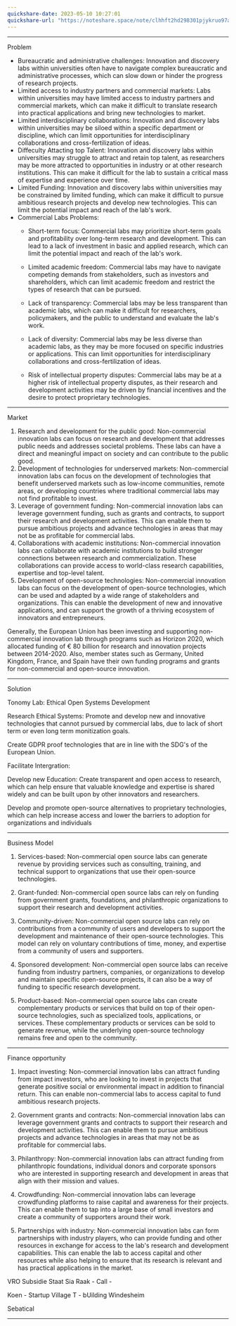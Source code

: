```yaml
---
quickshare-date: 2023-05-10 10:27:01
quickshare-url: "https://noteshare.space/note/clhhft2hd298301pjykruo97a#M7lGpJvqOMQdnfe5V/GAYrQB/l/Coya8fgucAhmfNnQ"
---
```



---
Problem 

- Bureaucratic and administrative challenges: Innovation and discovery labs within universities often have to navigate complex bureaucratic and administrative processes, which can slow down or hinder the progress of research projects.
- Limited access to industry partners and commercial markets: Labs within universities may have limited access to industry partners and commercial markets, which can make it difficult to translate research into practical applications and bring new technologies to market.
- Limited interdisciplinary collaborations: Innovation and discovery labs within universities may be siloed within a specific department or discipline, which can limit opportunities for interdisciplinary collaborations and cross-fertilization of ideas.
- Diffeculty Attacting top Talent: Innovation and discovery labs within universities may struggle to attract and retain top talent, as researchers may be more attracted to opportunities in industry or at other research institutions. This can make it difficult for the lab to sustain a critical mass of expertise and experience over time.
- Limited Funding: Innovation and discovery labs within universities may be constrained by limited funding, which can make it difficult to pursue ambitious research projects and develop new technologies. This can limit the potential impact and reach of the lab's work.
- Commercial Labs Problems: 
	- Short-term focus: Commercial labs may prioritize short-term goals and profitability over long-term research and development. This can lead to a lack of investment in basic and applied research, which can limit the potential impact and reach of the lab's work.
	- Limited academic freedom: Commercial labs may have to navigate competing demands from stakeholders, such as investors and shareholders, which can limit academic freedom and restrict the types of research that can be pursued.
	
	- Lack of transparency: Commercial labs may be less transparent than academic labs, which can make it difficult for researchers, policymakers, and the public to understand and evaluate the lab's work.
	- Lack of diversity: Commercial labs may be less diverse than academic labs, as they may be more focused on specific industries or applications. This can limit opportunities for interdisciplinary collaborations and cross-fertilization of ideas.
	- Risk of intellectual property disputes: Commercial labs may be at a higher risk of intellectual property disputes, as their research and development activities may be driven by financial incentives and the desire to protect proprietary technologies.

---
Market

1.  Research and development for the public good: Non-commercial innovation labs can focus on research and development that addresses public needs and addresses societal problems. These labs can have a direct and meaningful impact on society and can contribute to the public good.
2. Development of technologies for underserved markets: Non-commercial innovation labs can focus on the development of technologies that benefit underserved markets such as low-income communities, remote areas, or developing countries where traditional commercial labs may not find profitable to invest.
3.  Leverage of government funding: Non-commercial innovation labs can leverage government funding, such as grants and contracts, to support their research and development activities. This can enable them to pursue ambitious projects and advance technologies in areas that may not be as profitable for commercial labs.
4.  Collaborations with academic institutions: Non-commercial innovation labs can collaborate with academic institutions to build stronger connections between research and commercialization. These collaborations can provide access to world-class research capabilities, expertise and top-level talent.
5. Development of open-source technologies: Non-commercial innovation labs can focus on the development of open-source technologies, which can be used and adapted by a wide range of stakeholders and organizations. This can enable the development of new and innovative applications, and can support the growth of a thriving ecosystem of innovators and entrepreneurs.

Generally, the European Union has been investing and supporting non-commercial innovation lab through programs such as Horizon 2020, which allocated funding of € 80 billion for research and innovation projects between 2014-2020. Also, member states such as Germany, United Kingdom, France, and Spain have their own funding programs and grants for non-commercial and open-source innovation.

---
Solution

Tonomy Lab: Ethical Open Systems Development

Research Ethical Systems:
Promote and develop new and innovative technologies that cannot pursued by commercial labs, due to lack of short term or even long term monitization goals.

Create GDPR proof technologies that are in line with the SDG's of the European Union.

Facilitate Intergration:

Develop new Education: 
Create transparent and open access to research, which can help ensure that valuable knowledge and expertise is shared widely and can be built upon by other innovators and researchers.



Develop and promote open-source alternatives to proprietary technologies, which can help increase access and lower the barriers to adoption for organizations and individuals


--- 
Business Model

1. Services-based: Non-commercial open source labs can generate revenue by providing services such as consulting, training, and technical support to organizations that use their open-source technologies.
    
2.  Grant-funded: Non-commercial open source labs can rely on funding from government grants, foundations, and philanthropic organizations to support their research and development activities.
    
3.  Community-driven: Non-commercial open source labs can rely on contributions from a community of users and developers to support the development and maintenance of their open-source technologies. This model can rely on voluntary contributions of time, money, and expertise from a community of users and supporters.
    
4.  Sponsored development: Non-commercial open source labs can receive funding from industry partners, companies, or organizations to develop and maintain specific open-source projects, it can also be a way of funding to specific research development.
    
5.  Product-based: Non-commercial open source labs can create complementary products or services that build on top of their open-source technologies, such as specialized tools, applications, or services. These complementary products or services can be sold to generate revenue, while the underlying open-source technology remains free and open to the community.

---
Finance opportunity
1. Impact investing: Non-commercial innovation labs can attract funding from impact investors, who are looking to invest in projects that generate positive social or environmental impact in addition to financial return. This can enable non-commercial labs to access capital to fund ambitious research projects.
    
2.  Government grants and contracts: Non-commercial innovation labs can leverage government grants and contracts to support their research and development activities. This can enable them to pursue ambitious projects and advance technologies in areas that may not be as profitable for commercial labs.
    
3.  Philanthropy: Non-commercial innovation labs can attract funding from philanthropic foundations, individual donors and corporate sponsors who are interested in supporting research and development in areas that align with their mission and values.
    
4.  Crowdfunding: Non-commercial innovation labs can leverage crowdfunding platforms to raise capital and awareness for their projects. This can enable them to tap into a large base of small investors and create a community of supporters around their work.
    
5.  Partnerships with industry: Non-commercial innovation labs can form partnerships with industry players, who can provide funding and other resources in exchange for access to the lab's research and development capabilities. This can enable the lab to access capital and other resources while also helping to ensure that its research is relevant and has practical applications in the market.


VRO
Subsidie Staat
Sia Raak - Call - 

Koen - Startup Village
T - bUilding Windesheim 

Sebatical


--- 
